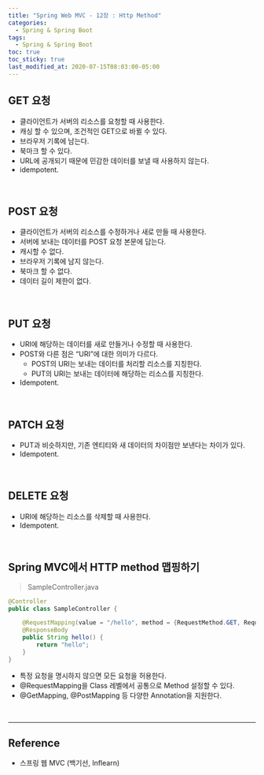 ```yaml
---
title: "Spring Web MVC - 12장 : Http Method"
categories:
  - Spring & Spring Boot
tags:
  - Spring & Spring Boot
toc: true
toc_sticky: true
last_modified_at: 2020-07-15T08:03:00-05:00
---
```


## GET 요청

*	클라이언트가 서버의 리소스를 요청할 때 사용한다.
*	캐싱 할 수 있으며, 조건적인 GET으로 바뀔 수 있다.
*	브라우저 기록에 남는다.
*	북마크 할 수 있다.
*	URL에 공개되기 때문에 민감한 데이터를 보낼 때 사용하지 않는다.
*	idempotent.

<br>

## POST 요청

*	클라이언트가 서버의 리소스를 수정하거나 새로 만들 때 사용한다.
*	서버에 보내는 데이터를 POST 요청 본문에 담는다.
*	캐시할 수 없다.
*	브라우저 기록에 남지 않는다.
*	북마크 할 수 없다.
*	데이터 길이 제한이 없다.

<br>

## PUT 요청

*	URI에 해당하는 데이터를 새로 만들거나 수정할 때 사용한다.
*	POST와 다른 점은 “URI”에 대한 의미가 다르다.
	*	POST의 URI는 보내는 데이터를 처리할 리소스를 지칭한다.
	*	PUT의 URI는 보내는 데이터에 해당하는 리소스를 지칭한다.
* Idempotent.

<br>

## PATCH 요청

*	PUT과 비슷하지만, 기존 엔티티와 새 데이터의 차이점만 보낸다는 차이가 있다.
*	Idempotent.

<br>

## DELETE 요청

*	URI에 해당하는 리소스를 삭제할 때 사용한다.
*	Idempotent.

<br>

## Spring MVC에서 HTTP method 맵핑하기

> SampleController.java

```java
@Controller
public class SampleController {

    @RequestMapping(value = "/hello", method = {RequestMethod.GET, RequestMethod.PUT})
    @ResponseBody
    public String hello() {
        return "hello";
    }
}
```

-	특정 요청을 명시하지 않으면 모든 요청을 허용한다.
-	@RequestMapping을 Class 레벨에서 공통으로 Method 설정할 수 있다.
-	@GetMapping, @PostMapping 등 다양한 Annotation을 지원한다.

<br>

---

## Reference

*	스프링 웹 MVC (백기선, Inflearn)
